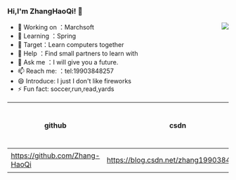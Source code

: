 ### Hi,I'm ZhangHaoQi! 👋

<img align="right" src="https://github-readme-stats.vercel.app/api?username=Zhang-HaoQi&show_icons=true&icon_color=CE1D2D&text_color=718096&bg_color=ffffff&hide_title=true" />

- 🔭 Working on ：Marchsoft
- 🌱 Learning ：Spring
- 👯 Target：Learn computers together
- 🤔 Help ：Find small partners to learn with
- 💬 Ask me ：I will give you a future.
- 📫 Reach me: ：tel:19903848257
- 😄 Introduce: I just I don't like fireworks 
- ⚡ Fun fact: soccer,run,read,yards

|github  |csdn | 简书 |个人网站
|--|--|--|--|
| https://github.com/Zhang-HaoQi |  https://blog.csdn.net/zhang19903848257| https://www.jianshu.com/u/4dff2c8016f2 |暂无
